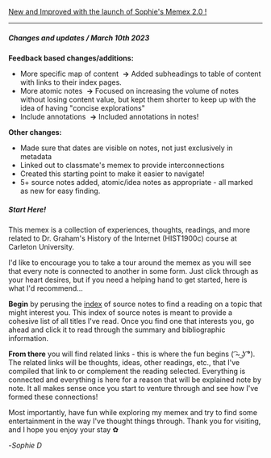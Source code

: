 <u> New and Improved with the launch of Sophie's Memex 2.0 !</u>

---

##### Changes and updates / March 10th 2023

**Feedback based changes/additions:**
- More specific map of content  **→** Added subheadings to table of content with links to their index pages. 
- More atomic notes  **→** Focused on increasing the volume of notes without losing content value, but kept them shorter to keep up with the idea of having "concise explorations" 
- Include annotations  **→** Included annotations in notes!

**Other changes:**
- Made sure that dates are visible on notes, not just exclusively in metadata
- Linked out to classmate's memex to provide interconnections
- Created this starting point to make it easier to navigate!
- 5+ source notes added, atomic/idea notes as appropriate - all marked as new for easy finding.


##### Start Here!

This memex is a collection of experiences, thoughts, readings, and more related to Dr. Graham's History of the Internet (HIST1900c) course at Carleton University.

I'd like to encourage you to take a tour around the memex as you will see that every note is connected to another in some form. Just click through as your heart desires, but if you need a helping hand to get started, here is what I'd recommend...

**Begin** by perusing the [index](https://probablyanxious.github.io/hist1900-memex/Source%20Notes/A.%20Index/) of source notes to find a reading on a topic that might interest you. This index of source notes is meant to provide a cohesive list of all titles I've read. Once you find one that interests you, go ahead and click it to read through the summary and bibliographic information. 

**From there** you will find related links - this is where the fun begins ( ͡~ ͜ʖ ͡°). The related links will be thoughts, ideas, other readings, etc., that I've compiled that link to or complement the reading selected.  Everything is connected and everything is here for a reason that will be explained note by note. It all makes sense once you start to venture through and see how I've formed these connections!

Most importantly, have fun while exploring my memex and try to find some entertainment in the way I've thought things through. Thank you for visiting, and I hope you enjoy your stay ✿

-*Sophie D*